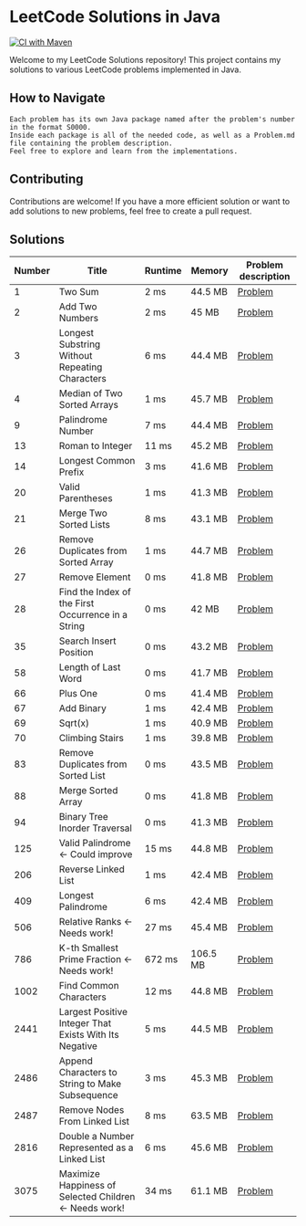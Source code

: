 # LeetCode Solutions in Java

[![CI with Maven](https://github.com/AnthonySchuijlenburg/LeetCode/actions/workflows/maven.yml/badge.svg)](https://github.com/AnthonySchuijlenburg/LeetCode/actions/workflows/maven.yml)

Welcome to my LeetCode Solutions repository! This project contains my solutions to various LeetCode problems implemented in Java.

## How to Navigate

    Each problem has its own Java package named after the problem's number in the format S0000.
    Inside each package is all of the needed code, as well as a Problem.md file containing the problem description.
    Feel free to explore and learn from the implementations.

## Contributing

Contributions are welcome! If you have a more efficient solution or want to add solutions to new problems, feel free to create a pull request.

## Solutions

| Number | Title                                                  | Runtime | Memory   | Problem description                                                |
|--------|--------------------------------------------------------|---------|----------|--------------------------------------------------------------------|
| 1      | Two Sum                                                | 2 ms    | 44.5 MB  | [Problem](src/main/java/com/anthonyschuijlenburg/S0001/Problem.md) |
| 2      | Add Two Numbers                                        | 2 ms    | 45 MB    | [Problem](src/main/java/com/anthonyschuijlenburg/S0002/Problem.md) |
| 3      | Longest Substring Without Repeating Characters         | 6 ms    | 44.4 MB  | [Problem](src/main/java/com/anthonyschuijlenburg/S0003/Problem.md) |
| 4      | Median of Two Sorted Arrays                            | 1 ms    | 45.7 MB  | [Problem](src/main/java/com/anthonyschuijlenburg/S0004/Problem.md) |
| 9      | Palindrome Number                                      | 7 ms    | 44.4 MB  | [Problem](src/main/java/com/anthonyschuijlenburg/S0009/Problem.md) |
| 13     | Roman to Integer                                       | 11 ms   | 45.2 MB  | [Problem](src/main/java/com/anthonyschuijlenburg/S0013/Problem.md) |
| 14     | Longest Common Prefix                                  | 3 ms    | 41.6 MB  | [Problem](src/main/java/com/anthonyschuijlenburg/S0014/Problem.md) |
| 20     | Valid Parentheses                                      | 1 ms    | 41.3 MB  | [Problem](src/main/java/com/anthonyschuijlenburg/S0020/Problem.md) |
| 21     | Merge Two Sorted Lists                                 | 8 ms    | 43.1 MB  | [Problem](src/main/java/com/anthonyschuijlenburg/S0021/Problem.md) |
| 26     | Remove Duplicates from Sorted Array                    | 1 ms    | 44.7 MB  | [Problem](src/main/java/com/anthonyschuijlenburg/S0026/Problem.md) |
| 27     | Remove Element                                         | 0 ms    | 41.8 MB  | [Problem](src/main/java/com/anthonyschuijlenburg/S0027/Problem.md) |
| 28     | Find the Index of the First Occurrence in a String     | 0 ms    | 42 MB    | [Problem](src/main/java/com/anthonyschuijlenburg/S0028/Problem.md) |
| 35     | Search Insert Position                                 | 0 ms    | 43.2 MB  | [Problem](src/main/java/com/anthonyschuijlenburg/S0035/Problem.md) |
| 58     | Length of Last Word                                    | 0 ms    | 41.7 MB  | [Problem](src/main/java/com/anthonyschuijlenburg/S0058/Problem.md) |
| 66     | Plus One                                               | 0 ms    | 41.4 MB  | [Problem](src/main/java/com/anthonyschuijlenburg/S0066/Problem.md) |
| 67     | Add Binary                                             | 1 ms    | 42.4 MB  | [Problem](src/main/java/com/anthonyschuijlenburg/S0067/Problem.md) |
| 69     | Sqrt(x)                                                | 1 ms    | 40.9 MB  | [Problem](src/main/java/com/anthonyschuijlenburg/S0069/Problem.md) |
| 70     | Climbing Stairs                                        | 1 ms    | 39.8 MB  | [Problem](src/main/java/com/anthonyschuijlenburg/S0070/Problem.md) |
| 83     | Remove Duplicates from Sorted List                     | 0 ms    | 43.5 MB  | [Problem](src/main/java/com/anthonyschuijlenburg/S0083/Problem.md) |
| 88     | Merge Sorted Array                                     | 0 ms    | 41.8 MB  | [Problem](src/main/java/com/anthonyschuijlenburg/S0088/Problem.md) |
| 94     | Binary Tree Inorder Traversal                          | 0 ms    | 41.3 MB  | [Problem](src/main/java/com/anthonyschuijlenburg/S0094/Problem.md) |
| 125    | Valid Palindrome <- Could improve                      | 15 ms   | 44.8 MB  | [Problem](src/main/java/com/anthonyschuijlenburg/S0125/Problem.md) |
| 206    | Reverse Linked List                                    | 1 ms    | 42.4 MB  | [Problem](src/main/java/com/anthonyschuijlenburg/S0206/Problem.md) |
| 409    | Longest Palindrome                                     | 6 ms    | 42.4 MB  | [Problem](src/main/java/com/anthonyschuijlenburg/S0409/Problem.md) |
| 506    | Relative Ranks <- Needs work!                          | 27 ms   | 45.4 MB  | [Problem](src/main/java/com/anthonyschuijlenburg/S0506/Problem.md) |
| 786    | K-th Smallest Prime Fraction <- Needs work!            | 672 ms  | 106.5 MB | [Problem](src/main/java/com/anthonyschuijlenburg/S0786/Problem.md) |
| 1002   | Find Common Characters                                 | 12 ms   | 44.8 MB  | [Problem](src/main/java/com/anthonyschuijlenburg/S1002/Problem.md) |
| 2441   | Largest Positive Integer That Exists With Its Negative | 5 ms    | 44.5 MB  | [Problem](src/main/java/com/anthonyschuijlenburg/S2441/Problem.md) |
| 2486   | Append Characters to String to Make Subsequence        | 3 ms    | 45.3 MB  | [Problem](src/main/java/com/anthonyschuijlenburg/S2486/Problem.md) |
| 2487   | Remove Nodes From Linked List                          | 8 ms    | 63.5 MB  | [Problem](src/main/java/com/anthonyschuijlenburg/S2487/Problem.md) |
| 2816   | Double a Number Represented as a Linked List           | 6 ms    | 45.6 MB  | [Problem](src/main/java/com/anthonyschuijlenburg/S2816/Problem.md) |
| 3075   | Maximize Happiness of Selected Children <- Needs work! | 34 ms   | 61.1 MB  | [Problem](src/main/java/com/anthonyschuijlenburg/S3075/Problem.md) |

